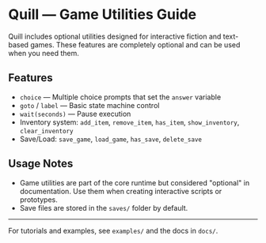 # Quill — Game Utilities Guide

Quill includes optional utilities designed for interactive fiction and text-based games. These features are completely optional and can be used when you need them.

## Features
- `choice` — Multiple choice prompts that set the `answer` variable
- `goto` / `label` — Basic state machine control
- `wait(seconds)` — Pause execution
- Inventory system: `add_item`, `remove_item`, `has_item`, `show_inventory`, `clear_inventory`
- Save/Load: `save_game`, `load_game`, `has_save`, `delete_save`

## Usage Notes
- Game utilities are part of the core runtime but considered "optional" in documentation. Use them when creating interactive scripts or prototypes.
- Save files are stored in the `saves/` folder by default.

***

For tutorials and examples, see `examples/` and the docs in `docs/`.
